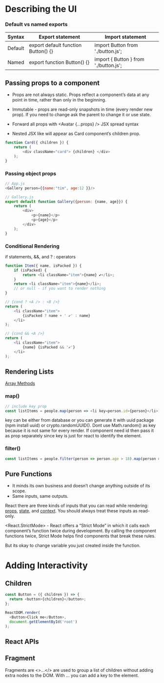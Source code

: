 # Describing the UI

### Default vs named exports

| Syntax  | Export statement                    | Import statement                      |
|---------|-------------------------------------|---------------------------------------|
| Default | export default function Button() {} | import Button from './button.js';     |
| Named   | export function Button() {}         | import { Button } from './button.js'; |

## Passing props to a component

* Props are not always static.  Props reflect a component’s data at any point in time, rather than only in the beginning.


* Immutable - props are read-only snapshots in time (every render new prop). If you need to change ask the parent to change it or use state.


* Forward all props with <Avatar {...props} /> JSX spread syntax


* Nested JSX like <Card><Avatar /></Card> will appear as Card component’s children prop.
```js
function Card({ children }) {
    return (
        <div className="card"> {children} </div>
    );
}
```

### Passing object props

```js
// App.js
<Gallery person={{name:"tim", age:12 }}/>

// Gallery.js
export default function Gallery({person: {name, age}}) {
    return (
        <div>
            <p>{name}</p>
            <p>{age}</p>
        </div>
    );
}
```

### Conditional Rendering

if statements, &&, and ? : operators

```js
function Item({ name, isPacked }) {
    if (isPacked) {
        return <li className="item">{name} ✔</li>;
    }
    return <li className="item">{name}</li>;
    // or null - if you want to render nothing
}
```

```js
// {cond ? <A /> : <B />}
return (
    <li className="item">
        {isPacked ? name + ' ✔' : name}
    </li>
);
```

```js
// {cond && <A />}
return (
    <li className="item">
        {name} {isPacked && '✔'}
    </li>
);
```

## Rendering Lists

[Array Methods](https://developer.mozilla.org/en-US/docs/Web/JavaScript/Reference/Global_Objects/Array)

### map()

```js
// include key prop
const listItems = people.map(person => <li key=person.id>{person}</li>);
```
key can be either from database or you can generate it with uuid package (npm install uuid) or crypto.randomUUID().
Dont use Math.random() as key because it is not same for every render.
If component need id then pass it as prop separately since key is just for react to identify the element.

### filter()

```js
const listItems = people.filter(person => person.age > 18).map(person => <li>{person}</li>);
```

## Pure Functions

* It minds its own business and doesn’t change anything outside of its scope.
* Same inputs, same outputs.

React there are three kinds of inputs that you can read while rendering: [props](https://beta.reactjs.org/learn/passing-props-to-a-component), [state](https://beta.reactjs.org/learn/state-a-components-memory), and [context](https://beta.reactjs.org/learn/passing-data-deeply-with-context). You should always treat these inputs as read-only.

<React.StrictMode> - React offers a “Strict Mode” in which it calls each component’s function twice during development. By calling the component functions twice, Strict Mode helps find components that break these rules.

But its okay to change variable you just created inside the function.

# Adding Interactivity











## Children

```js
const Button = ({ children }) => {
  return <button>{children}</button>;
};

ReactDOM.render(
  <Button>Click me</Button>,
  document.getElementById('root')
);
```


## React APIs

## Fragment

Fragments are <>...</> are used to group a list of children without adding extra nodes to the DOM.
With <Fragment key={post.id}>...</Fragment> you can add a key to the element. 